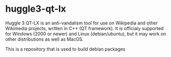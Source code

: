 huggle3-qt-lx
=============

Huggle 3 QT-LX is an anti-vandalism tool for use on Wikipedia and other Wikimedia projects, written in C++ (QT framework). It is officialy supported for Windows (2000 or newer) and Linux (debian/ubuntu), but it may work on other distributions as well as MacOS.

This is a repository that is used to build debian packages
